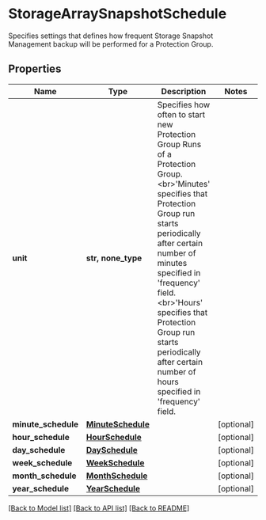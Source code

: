 # StorageArraySnapshotSchedule

Specifies settings that defines how frequent Storage Snapshot Management backup will be performed for a Protection Group.

## Properties
Name | Type | Description | Notes
------------ | ------------- | ------------- | -------------
**unit** | **str, none_type** | Specifies how often to start new Protection Group Runs of a Protection Group. &lt;br&gt;&#39;Minutes&#39; specifies that Protection Group run starts periodically after certain number of minutes specified in &#39;frequency&#39; field. &lt;br&gt;&#39;Hours&#39; specifies that Protection Group run starts periodically after certain number of hours specified in &#39;frequency&#39; field. | 
**minute_schedule** | [**MinuteSchedule**](MinuteSchedule.md) |  | [optional] 
**hour_schedule** | [**HourSchedule**](HourSchedule.md) |  | [optional] 
**day_schedule** | [**DaySchedule**](DaySchedule.md) |  | [optional] 
**week_schedule** | [**WeekSchedule**](WeekSchedule.md) |  | [optional] 
**month_schedule** | [**MonthSchedule**](MonthSchedule.md) |  | [optional] 
**year_schedule** | [**YearSchedule**](YearSchedule.md) |  | [optional] 

[[Back to Model list]](../README.md#documentation-for-models) [[Back to API list]](../README.md#documentation-for-api-endpoints) [[Back to README]](../README.md)



